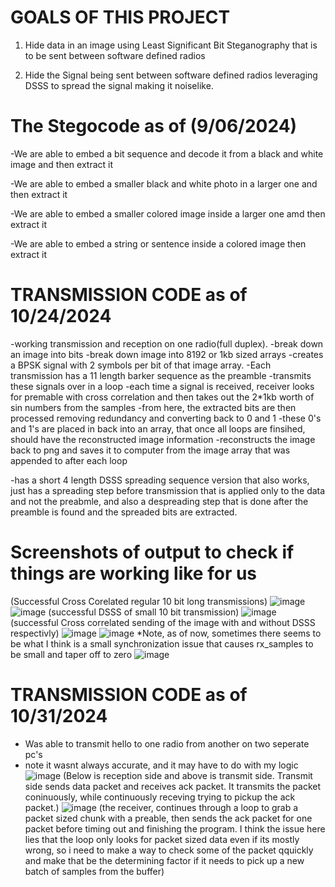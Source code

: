 # GOALS OF THIS PROJECT
1. Hide data in an image using Least Significant Bit Steganography that is to be sent between software defined radios

2. Hide the Signal being sent between software defined radios leveraging DSSS to spread the signal making it noiselike.

# The Stegocode as of (9/06/2024)

-We are able to embed a bit sequence and decode it from a black and white image and then extract it

-We are able to embed a smaller black and white photo in a larger one and then extract it

-We are able to embed a smaller colored image inside a larger one amd then extract it

-We are able to embed a string or sentence inside a colored image then extract it

# TRANSMISSION CODE as of 10/24/2024

-working transmission and reception on one radio(full duplex).
  -break down an image into bits
  -break down image into 8192 or 1kb sized arrays
  -creates a BPSK signal with 2 symbols per bit of that image array.
  -Each transmission has a 11 length barker sequence as the preamble
  -transmits these signals over in a loop
    -each time a signal is received, receiver looks for premable with cross correlation and then takes out the 2*1kb worth of sin numbers from the samples
    -from here, the extracted bits are then processed removing redundancy and converting back to 0 and 1
    -these 0's and 1's are placed in back into an array, that once all loops are finsihed, should have the reconstructed image information
  -reconstructs the image back to png and saves it to computer from the image array that was appended to after each loop
  
-has a short 4 length DSSS spreading sequence version that also works, just has a spreading step before transmission that is applied only to the data and not the preabmle, and also a despreading step that is done after the preamble is found and the spreaded bits are extracted.

# Screenshots of output to check if things are working like for us
(Successful Cross Corelated regular 10 bit long transmissions)
![image](https://github.com/user-attachments/assets/37b4e735-849c-419b-af27-73e36830c64b)
![image](https://github.com/user-attachments/assets/0dcb997e-834f-4fea-809b-228ba96759f7)
(successful DSSS of small 10 bit transmission)
![image](https://github.com/user-attachments/assets/cf95e2e9-c352-4a33-9150-5cab7b476b7d)
(successful Cross correlated sending of the image with and without DSSS respectivly)
![image](https://github.com/user-attachments/assets/5709265d-7e74-45d1-8426-5678292c5842)
![image](https://github.com/user-attachments/assets/02d2ced5-9375-4944-a292-4e0933430143)
*Note, as of now, sometimes there seems to be what I think is a small synchronization issue that causes rx_samples to be small and taper off to zero
![image](https://github.com/user-attachments/assets/88bc8243-e674-418e-8085-29e88cf49e37)

# TRANSMISSION CODE as of 10/31/2024
- Was able to transmit hello to one radio from another on two seperate pc's
- note it wasnt always accurate, and it may have to do with my logic
![image](https://github.com/user-attachments/assets/75121aff-510b-4a26-9852-8be02fa09ef5)
(Below is reception side and above is transmit side. Transmit side sends data packet and receives ack packet. It transmits the packet coninuously, while continuously receving trying to pickup the ack packet.)
![image](https://github.com/user-attachments/assets/4368ccee-3bb9-4d27-b864-d4b226be4203)
(the receiver, continues through a loop to grab a packet sized chunk with a preable, then sends the ack packet for one packet before timing out and finishing the program. I think the issue here lies that the loop only looks for packet sized data even if its mostly wrong, so i need to make a way to check some of the packet qquickly and make that be the determining factor if it needs to pick up a new batch of samples from the buffer)





